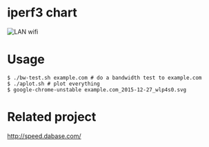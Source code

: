 # iperf3 chart

<img src=http://s.natalian.org/2015-12-27/nuc.local_2015-12-27_wlp4s0.svg alt="LAN wifi">

# Usage

	$ ./bw-test.sh example.com # do a bandwidth test to example.com
	$ ./aplot.sh # plot everything
	$ google-chrome-unstable example.com_2015-12-27_wlp4s0.svg

# Related project

<http://speed.dabase.com/>
